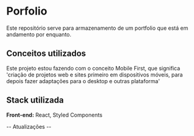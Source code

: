 # Porfolio

Este repositório serve para armazenamento de um portfolio que está em
andamento por enquanto.




## Conceitos utilizados

Este projeto estou fazendo com o conceito Mobile First, que significa
'criação de projetos web e sites primeiro em dispositivos móveis, para depois fazer adaptações para o desktop e outras plataforma'


## Stack utilizada

**Front-end:** React, Styled Components


-- Atualizações --

<!-- 0.0.0 - Inicio do projeto.
0.0.1 - Organização e inicio dos componentes.
0.0.2 - Criação do header.
0.0.3 - Colocando click out side no menu. 
0.0.4 - Mudanças e melhoria no header como (box shadows, bordas, ux nos possiveis botões), ciração do componente CardHeaderProjects (componente será utilizado como navegação em "Projetos" no header para telas largas) 
0.0.5 - Icones no header, estilização do header e inicio da page home.
0.0.6 - Home pronto, about finalizando
0.0.7 - About finalizado
0.0.8 - Contato finalizado
0.0.9 - Iniciando pagina de projetos
0.1.0 - Pagina de projetos finalizada
0.1.1 - Pagina de detales dos projetos finalizada
-->

